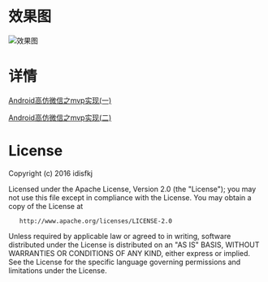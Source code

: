 # 效果图

![效果图](https://github.com/idisfkj/HightCopyWX/raw/master/image/hightcopywx.gif)

# 详情

[Android高仿微信之mvp实现(一)](http://idisfkj.github.io/2016/04/23/Android%E9%AB%98%E4%BB%BF%E5%BE%AE%E4%BF%A1%E4%B9%8Bmvp%E5%AE%9E%E7%8E%B0-%E4%B8%80/)

[Android高仿微信之mvp实现(二)](http://idisfkj.github.io/2016/05/01/Android%E9%AB%98%E4%BB%BF%E5%BE%AE%E4%BF%A1%E4%B9%8Bmvp%E5%AE%9E%E7%8E%B0-%E4%BA%8C/)

# License
 
Copyright (c) 2016 idisfkj

   Licensed under the Apache License, Version 2.0 (the "License");
   you may not use this file except in compliance with the License.
   You may obtain a copy of the License at

       http://www.apache.org/licenses/LICENSE-2.0

   Unless required by applicable law or agreed to in writing, software
   distributed under the License is distributed on an "AS IS" BASIS,
   WITHOUT WARRANTIES OR CONDITIONS OF ANY KIND, either express or implied.
   See the License for the specific language governing permissions and
   limitations under the License.